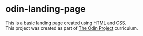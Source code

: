 # odin-landing-page

This is a basic landing page created using HTML and CSS.  
This project was created as part of [The Odin Project](https://www.theodinproject.com) curriculum.